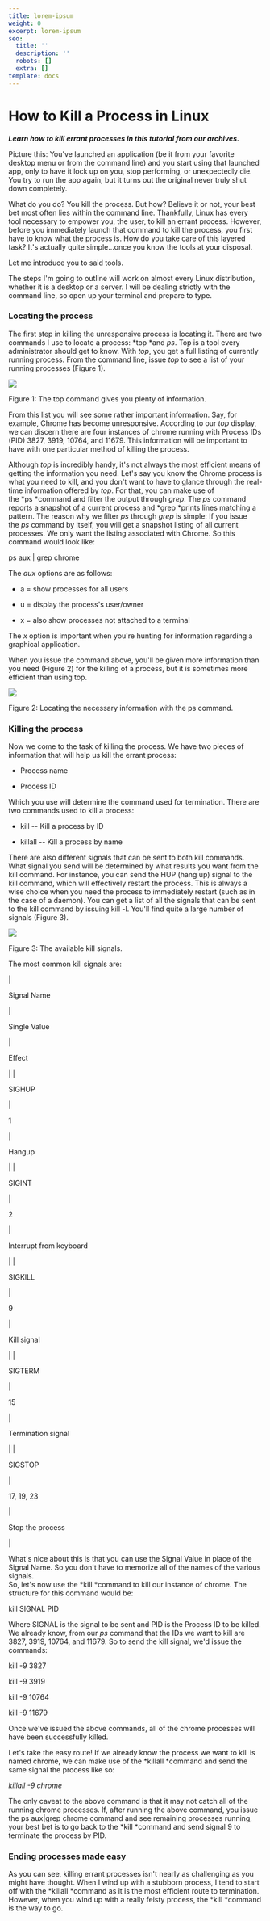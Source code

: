 ```yaml
---
title: lorem-ipsum
weight: 0
excerpt: lorem-ipsum
seo:
  title: ''
  description: ''
  robots: []
  extra: []
template: docs
---
```

# How to Kill a Process in Linux 



***Learn how to kill errant processes in this tutorial from our archives.***

Picture this: You've launched an application (be it from your favorite desktop menu or from the command line) and you start using that launched app, only to have it lock up on you, stop performing, or unexpectedly die. You try to run the app again, but it turns out the original never truly shut down completely.

What do you do? You kill the process. But how? Believe it or not, your best bet most often lies within the command line. Thankfully, Linux has every tool necessary to empower you, the user, to kill an errant process. However, before you immediately launch that command to kill the process, you first have to know what the process is. How do you take care of this layered task? It's actually quite simple...once you know the tools at your disposal.

Let me introduce you to said tools.

The steps I'm going to outline will work on almost every Linux distribution, whether it is a desktop or a server. I will be dealing strictly with the command line, so open up your terminal and prepare to type.

### Locating the process

The first step in killing the unresponsive process is locating it. There are two commands I use to locate a process: *top *and *ps*. Top is a tool every administrator should get to know. With *top*, you get a full listing of currently running process. From the command line, issue *top* to see a list of your running processes (Figure 1).

![](https://lcom.static.linuxfound.org/sites/lcom/files/killa.jpg)

Figure 1: The top command gives you plenty of information.

From this list you will see some rather important information. Say, for example, Chrome has become unresponsive. According to our *top* display, we can discern there are four instances of chrome running with Process IDs (PID) 3827, 3919, 10764, and 11679. This information will be important to have with one particular method of killing the process.

Although *top* is incredibly handy, it's not always the most efficient means of getting the information you need. Let's say you know the Chrome process is what you need to kill, and you don't want to have to glance through the real-time information offered by *top*. For that, you can make use of the *ps *command and filter the output through *grep*. The *ps* command reports a snapshot of a current process and *grep *prints lines matching a pattern. The reason why we filter *ps* through *grep* is simple: If you issue the *ps* command by itself, you will get a snapshot listing of all current processes. We only want the listing associated with Chrome. So this command would look like:

ps aux | grep chrome

The *aux* options are as follows:

-   a = show processes for all users

-   u = display the process's user/owner

-   x = also show processes not attached to a terminal

The *x* option is important when you're hunting for information regarding a graphical application.

When you issue the command above, you'll be given more information than you need (Figure 2) for the killing of a process, but it is sometimes more efficient than using top.

![](https://lcom.static.linuxfound.org/sites/lcom/files/killb.jpg)

Figure 2: Locating the necessary information with the ps command.

### Killing the process

Now we come to the task of killing the process. We have two pieces of information that will help us kill the errant process:

-   Process name

-   Process ID

Which you use will determine the command used for termination. There are two commands used to kill a process:

-   kill -- Kill a process by ID

-   killall -- Kill a process by name

There are also different signals that can be sent to both kill commands. What signal you send will be determined by what results you want from the kill command. For instance, you can send the HUP (hang up) signal to the kill command, which will effectively restart the process. This is always a wise choice when you need the process to immediately restart (such as in the case of a daemon). You can get a list of all the signals that can be sent to the kill command by issuing kill -l. You'll find quite a large number of signals (Figure 3).

![](https://lcom.static.linuxfound.org/sites/lcom/files/killc.jpg)

Figure 3: The available kill signals.

The most common kill signals are:

|

Signal Name

 |

Single Value

 |

Effect

 |
|

SIGHUP

 |

1

 |

Hangup

 |
|

SIGINT

 |

2

 |

Interrupt from keyboard

 |
|

SIGKILL

 |

9

 |

Kill signal

 |
|

SIGTERM

 |

15

 |

Termination signal

 |
|

SIGSTOP

 |

17, 19, 23

 |

Stop the process

 |

What's nice about this is that you can use the Signal Value in place of the Signal Name. So you don't have to memorize all of the names of the various signals.\
So, let's now use the *kill *command to kill our instance of chrome. The structure for this command would be:

kill SIGNAL PID

Where SIGNAL is the signal to be sent and PID is the Process ID to be killed. We already know, from our *ps* command that the IDs we want to kill are 3827, 3919, 10764, and 11679. So to send the kill signal, we'd issue the commands:

kill -9 3827

kill -9 3919

kill -9 10764

kill -9 11679

Once we've issued the above commands, all of the chrome processes will have been successfully killed.

Let's take the easy route! If we already know the process we want to kill is named chrome, we can make use of the *killall *command and send the same signal the process like so:

*killall -9 chrome*

The only caveat to the above command is that it may not catch all of the running chrome processes. If, after running the above command, you issue the ps aux|grep chrome command and see remaining processes running, your best bet is to go back to the *kill *command and send signal 9 to terminate the process by PID.

### Ending processes made easy

As you can see, killing errant processes isn't nearly as challenging as you might have thought. When I wind up with a stubborn process, I tend to start off with the *killall *command as it is the most efficient route to termination. However, when you wind up with a really feisty process, the *kill *command is the way to go.